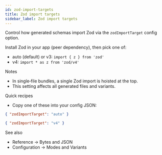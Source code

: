 ```yaml
---
id: zod-import-targets
title: Zod import targets
sidebar_label: Zod import targets
---
```


Control how generated schemas import Zod via the `zodImportTarget` config option.

Install Zod in your app (peer dependency), then pick one of:

- auto (default) or v3: `import { z } from 'zod'`
- v4: `import * as z from 'zod/v4'`

Notes
- In single‑file bundles, a single Zod import is hoisted at the top.
- This setting affects all generated files and variants.

Quick recipes
- Copy one of these into your config JSON:

```json title="zod-generator.config.json"
{ "zodImportTarget": "auto" }
```

```json title="zod-generator.config.json"
{ "zodImportTarget": "v4" }
```

See also
- Reference → Bytes and JSON
- Configuration → Modes and Variants

